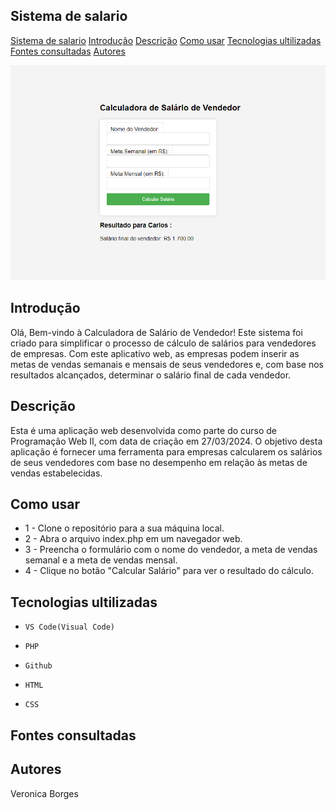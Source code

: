 ## Sistema de salario

[Sistema de salario](#sistema-de-salario) 
[Introdução](#introdu%C3%A7%C3%A3o)
[Descrição](#descri%C3%A7%C3%A3o)
[Como usar](#como-usar)
[Tecnologias ultilizadas](#tecnologias-ultilizadas)
[Fontes consultadas](#fontes-consultadas)
[Autores](#autores)

![Capa do projeto](img.1.png)

## Introdução
Olá, Bem-vindo à Calculadora de Salário de Vendedor! Este sistema foi criado para simplificar o processo de cálculo de salários para vendedores de empresas. Com este aplicativo web, as empresas podem inserir as metas de vendas semanais e mensais de seus vendedores e, com base nos resultados alcançados, determinar o salário final de cada vendedor.

## Descrição
Esta é uma aplicação web desenvolvida como parte do curso de Programação Web II, com data de criação em 27/03/2024. O objetivo desta aplicação é fornecer uma ferramenta para empresas calcularem os salários de seus vendedores com base no desempenho em relação às metas de vendas estabelecidas.

## Como usar
* 1 - Clone o repositório para a sua máquina local.
* 2 - Abra o arquivo index.php em um navegador web.
* 3 - Preencha o formulário com o nome do vendedor, a meta de vendas semanal e a meta de vendas mensal.
* 4 - Clique no botão "Calcular Salário" para ver o resultado do cálculo.

## Tecnologias ultilizadas 

 * ``VS Code(Visual Code)``

 * ``PHP``

 * ``Github``

 * ``HTML``

 * ``CSS``

## Fontes consultadas 


## Autores 
Veronica Borges